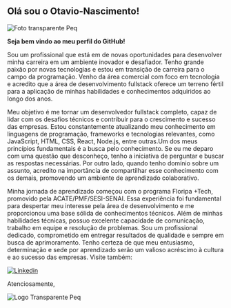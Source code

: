 ## Olá sou o Otavio-Nascimento!

![Foto transparente Peq](https://github.com/nemseibr/Otavio-Nascimento/assets/116135293/79e2c38f-e03c-4b42-a1ee-6c0179780495)

**Seja bem vindo ao meu perfil do GitHub!**

Sou um profissional que está em de novas oportunidades para desenvolver minha carreira em um ambiente inovador e desafiador. Tenho grande paixão por novas tecnologias e estou em transição de carreira para o campo da programação. Venho da área comercial com foco em tecnologia e acredito que a área de desenvolvimento fullstack oferece um terreno fértil para a aplicação de minhas habilidades e conhecimentos adquiridos ao longo dos anos.

Meu objetivo é me tornar um desenvolvedor fullstack completo, capaz de lidar com os desafios técnicos e contribuir para o crescimento e sucesso das empresas. Estou constantemente atualizando meu conhecimento em linguagens de programação, frameworks e tecnologias relevantes, como JavaScript, HTML, CSS, React, Node.js, entre outras.Um dos meus princípios fundamentais é a busca pelo conhecimento. Se eu me deparo com uma questão que desconheço, tenho a iniciativa de perguntar e buscar as respostas necessárias. Por outro lado, quando tenho domínio sobre um assunto, acredito na importância de compartilhar esse conhecimento com os demais, promovendo um ambiente de aprendizado colaborativo.

Minha jornada de aprendizado começou com o programa Floripa +Tech, promovido pela ACATE/PMF/SESI-SENAI. Essa experiência foi fundamental para despertar meu interesse pela área de desenvolvimento e me proporcionou uma base sólida de conhecimentos técnicos.
Além de minhas habilidades técnicas, possuo excelente capacidade de comunicação, trabalho em equipe e resolução de problemas. Sou um profissional dedicado, comprometido em entregar resultados de qualidade e sempre em busca de aprimoramento. Tenho certeza de que meu entusiasmo, determinação e sede por aprendizado serão um valioso acréscimo à cultura e ao sucesso das empresas. Visite também:

[![Linkedin](https://github.com/nemseibr/Otavio-Nascimento/assets/116135293/50cd2b29-d130-49bc-ae22-99676ac19d12)](https://www.linkedin.com/in/ot%C3%A1vio-nascimento-8a77b542/)


Atenciosamente,

![Logo Transparente Peq](https://github.com/nemseibr/Otavio-Nascimento/assets/116135293/d8371df1-c02c-4de0-ae60-18d3e1612c81)
